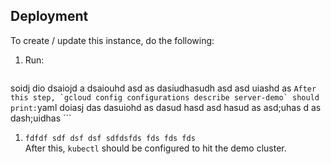 ## Deployment

To create / update this instance, do the following:

1. Run:
    ```bash
soidj dio
dsaiojd a
 dsaiouhd asd
 as dasiudhasudh asd 
 asd uiashd as
    ```
    After this step, `gcloud config configurations describe server-demo` should print:
    ```yaml
    doiasj das 
     dasuiohd as
      dasud hasd 
      asd hasud as
       asd;uhas d
       as dash;uidhas
    ```
1. `fdfdf sdf dsf dsf sdfdsfds fds fds fds `<br>
    After this, `kubectl` should be configured to hit the demo cluster.

